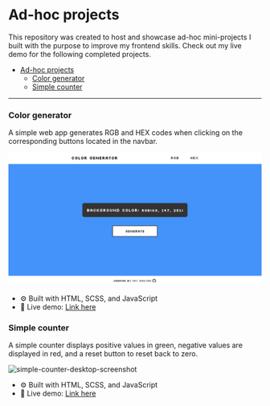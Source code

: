 # Ad-hoc projects
This repository was created to host and showcase ad-hoc mini-projects I built with the purpose to improve my frontend skills. Check out my live demo for the following completed projects.

* [Ad-hoc projects](#ad-hoc-projects)
    * [Color generator](#color-generator)
    * [Simple counter](#simple-counter)

---

### Color generator
A simple web app generates RGB and HEX codes when clicking on the corresponding buttons located in the navbar.

![color-generator-desktop-screenshot](./screenshots/color-generator.png)

- ⚙️ Built with HTML, SCSS, and JavaScript
- 🔗 Live demo: [Link here](https://thynguyen.dev/adhoc-projects/color-generator/index.html)


### Simple counter
A simple counter displays positive values in green, negative values are displayed in red, and a reset button to reset back to zero.

![simple-counter-desktop-screenshot](simple-counter.png)

- ⚙️ Built with HTML, SCSS, and JavaScript
- 🔗 Live demo: [Link here](https://thynguyen.dev/adhoc-projects/simple-counter/index.html)

